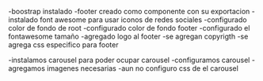 -boostrap instalado
-footer creado como componente con su exportacion
-instalado font awesome para usar iconos de redes sociales
-configurado color de fondo de root
-configurado color de fondo footer
-configurado el fontawesome tamaño
-agregado logo al footer
-se agregan copyrigth
-se agrega css especifico para footer


-instalamos carousel para poder ocupar carousel
-configuramos carousel
-agregamos imagenes necesarias
-aun no configuro css de el carousel